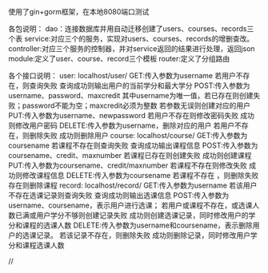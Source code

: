 使用了gin+gorm框架，在本地8080端口测试


各包说明：
    dao：连接数据库并用自动迁移创建了users、courses、records三个表
    service:对应三个的服务，实现对users、courses、records的增删查改。
    controller:对应三个服务的控制器，并对service返回的结果进行处理，返回json
    module:定义了user、course、record三个模板
    router:定义了分组路由


各个接口说明：
  user:
    localhost/user/
    GET:传入参数为username
        若用户不存在，则查询失败
        查询成功则输出用户的当前学分和最大学分
    POST:传入参数为username、password、maxcredit
         其中username为唯一值，若已存在则创建失败；password不能为空；maxcredit必须为整数
         若参数无误则创建对应的用户
    PUT:传入参数为username、newpassword
        若用户不存在则修改密码失败
        成功则修改用户密码
    DELETE:传入参数为username，删除对应的用户
           若用户不存在，则删除失败
           成功则删除用户
 course:
    localhost/course/
    GET:传入参数为coursename
        若课程不存在则查询失败
        查询成功输出课程信息
    POST:传入参数为coursename、credit、maxnumber
        若课程已存在则创建失败
        成功则创建课程
    PUT:传入参数为coursename、credit/maxnumber
        若课程不存在则修改失败
        成功则修改课程信息
    DELETE:传入参数为coursename
           若课程不存在 ，则删除失败
           存在则删除课程
 record:
    localhost/record/
    GET:传入参数为username
        若该用户不存在选课记录则查询失败
        查询成功则输出选课信息
    POST:传入参数为username、coursename，表示用户进行选课；
         若用户或课程不存在，或选课人数已满或用户学分不够则创建记录失败
         成功则创建选课记录，同时修改用户的学分和课程的选课人数
    DELETE:传入参数为username和coursename，表示删除用户的选课记录。
           若该记录不存在，则删除失败
           成功则删除记录，同时修改用户学分和课程选课人数
    

//

